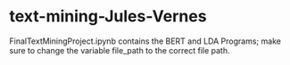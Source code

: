 # text-mining-Jules-Vernes
FinalTextMiningProject.ipynb contains the BERT and LDA Programs; make sure to change the variable file_path to the correct file path.
